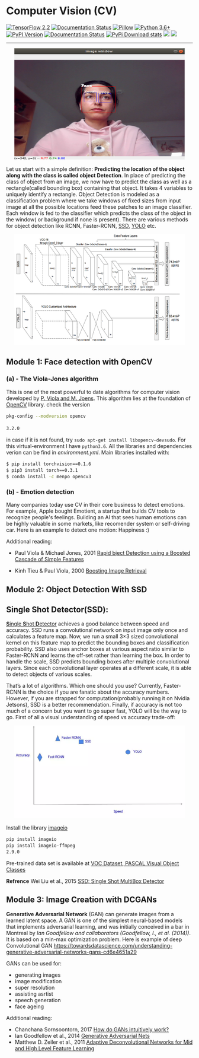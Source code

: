 # Computer Vision (CV)

[![TensorFlow 2.2](https://img.shields.io/badge/TensorFlow-2.2-FF6F00?logo=tensorflow)](https://github.com/tensorflow/tensorflow/releases/tag/v2.2.0) [![Documentation Status](https://readthedocs.org/projects/tensorflow-object-detection-api-tutorial/badge/?version=latest)](http://tensorflow-object-detection-api-tutorial.readthedocs.io/en/latest/?badge=latest)
[![Pillow](https://readthedocs.org/projects/pillow/badge/?version=latest)](https://pillow.readthedocs.io/?badge=latest)
[![Python 3.6+](https://img.shields.io/badge/python-3.6-blue.svg)](https://www.python.org/downloads/release/python-360/)
[![PyPI Version](https://img.shields.io/pypi/v/imageio.svg)](https://pypi.python.org/pypi/imageio/)
[![Documentation Status](https://readthedocs.org/projects/imageio/badge/?version=latest)](https://imageio.readthedocs.io)
[![PyPi Download stats](http://pepy.tech/badge/imageio)](http://pepy.tech/project/imageio)
[![](https://img.shields.io/badge/torchvision-v0.1.6-green)](https://pypi.org/project/torchvision/0.1.6/)
[![](https://img.shields.io/badge/opencv-v3.2.0-blue)](https://github.com/opencv/opencv)


---


<p align="center">
  <img width="460" height="300" src="https://github.com/Foroozani/Tensorflow2.xObjectDetection/blob/main/image/face_detection.png">
</p>

Let us start with a simple definition: **Predicting the location of the object along with the class is called object Detection**. In place of predicting the class of object from an image, we now have to predict the class as well as a rectangle(called bounding box) containing that object. It takes 4 variables to uniquely identify a rectangle. Object Detection is modeled as a classification problem where we take windows of fixed sizes from input image at all the possible locations feed these patches to an image classifier. Each window is fed to the classifier which predicts the class of the object in the window( or background if none is present). There are various methods for object detection like RCNN, Faster-RCNN, [SSD](https://github.com/Foroozani/ComputerVision/tree/main/object_detection_SSD), [YOLO](https://github.com/Foroozani/Object_detect_YOLOV3V4) etc. 


<p align="center">
  <img width="460" height="300" src="https://github.com/Foroozani/ComputerVision/blob/main/image/ssd-yolo.png">
</p>


## Module 1: Face detection with OpenCV
### (a) - The Viola-Jones algorithm 
This is one of the most powerful to date algorithms for computer vision developed by [P. Viola and M. Joens](http://citeseerx.ist.psu.edu/viewdoc/download?doi=10.1.1.10.6807&rep=rep1&type=pdf). This algorithm lies at the foundation of [OpenCV](https://github.com/opencv/opencv) library. check the version

```bash
pkg-config --modversion opencv

3.2.0
```
in case if it is not found, try `sudo apt-get install libopencv-devsudo`. For this virtual-environment I have `python3.6`. All the libraries and dependencies verion can be find in *environment.yml*. Main libraries installed with:

```bash 
$ pip install torchvision==0.1.6
$ pip3 install torch==0.3.1
$ conda install -c menpo opencv3

```

### (b) - Emotion detection
Many companies today use CV in their core business to detect emotions. For example, Apple bought Emotient, a startup that builds CV tools to recognize people's feelings.
Building an AI that sees human emotions can be highly valuable in some markets, like recomender system or self-driving car. Here is an example to detect one motion: Happiness :) 





Additional reading:

- Paul Viola & Michael Jones, 2001 [Rapid bject Detection using a Boosted Cascade of Simple Features](http://citeseerx.ist.psu.edu/viewdoc/download?doi=10.1.1.10.6807&rep=rep1&type=pdf)

- Kinh Tieu & Paul Viola, 2000 [Boosting Image Retrieval](http://citeseerx.ist.psu.edu/viewdoc/download?doi=10.1.1.136.2419&rep=rep1&type=pdf)    


## Module 2: Object Detection With SSD
## Single Shot Detector(SSD):

[**S**ingle **S**hot **D**etector](https://towardsdatascience.com/review-ssd-single-shot-detector-object-detection-851a94607d11)  achieves a good balance between speed and accuracy. SSD runs a convolutional network on input image only once and calculates a feature map. Now, we run a small 3×3 sized convolutional kernel on this feature map to predict the bounding boxes and classification probability. SSD also uses anchor boxes at various aspect ratio similar to Faster-RCNN and learns the off-set rather than learning the box. In order to handle the scale, SSD predicts bounding boxes after multiple convolutional layers. Since each convolutional layer operates at a different scale, it is able to detect objects of various scales.

That’s a lot of algorithms. Which one should you use? Currently, Faster-RCNN is the choice if you are fanatic about the accuracy numbers. However, if you are strapped for computation(probably running it on Nvidia Jetsons), SSD is a better recommendation. Finally, if accuracy is not too much of a concern but you want to go super fast, YOLO will be the way to go. First of all a visual understanding of speed vs accuracy trade-off:

<p align="center">
  <img width="460" height="250" src="https://github.com/Foroozani/ComputerVision/blob/main/image/comparision.png">
</p>

Install the library [imageio](https://imageio.readthedocs.io/en/stable/userapi.html)
```bash 
pip install imageio
pip install imageio-ffmpeg
2.9.0
```

Pre-trained data set is available at [VOC Dataset,  PASCAL Visual Object Classes ](http://host.robots.ox.ac.uk/pascal/VOC/index.html)

**Refrence** Wei Liu et al., 2015 [SSD: Single Shot MultiBox Detector](https://arxiv.org/pdf/1512.02325.pdf)




## Module 3: Image Creation with DCGANs

**Generative Adversarial Network** (GAN) can generate images from a learned latent space. A GAN is one of the simplest neural-based models that implements
adversarial learning, and was initially conceived in a bar in Montreal by _Ian Goodfellow and collaborators (Goodfellow, I., et al. (2014))_. It is based on a
min-max optimization problem. Here is example of deep Convolutional GAN 
 https://towardsdatascience.com/understanding-generative-adversarial-networks-gans-cd6e4651a29
 
 GANs can be used for:
 
 - generating images
 - image modification 
 - super resolution 
 - assisting asrtist  
 - speech generation 
 - face ageing 
 
 
Additional reading:

- Chanchana Sornsoontorn, 2017 [How do GANs intuitively work?](https://hackernoon.com/how-do-gans-intuitively-work-2dda07f247a1)
- Ian Goodfellow et al., 2014 [ Generative Adversarial Nets](https://arxiv.org/pdf/1406.2661.pdf)
- Matthew D. Zeiler et al., 2011 [Adaptive Deconvolutional Networks for Mid and High Level Feature Learning](http://citeseerx.ist.psu.edu/viewdoc/download?doi=10.1.1.227.7393&rep=rep1&type=pdf)
